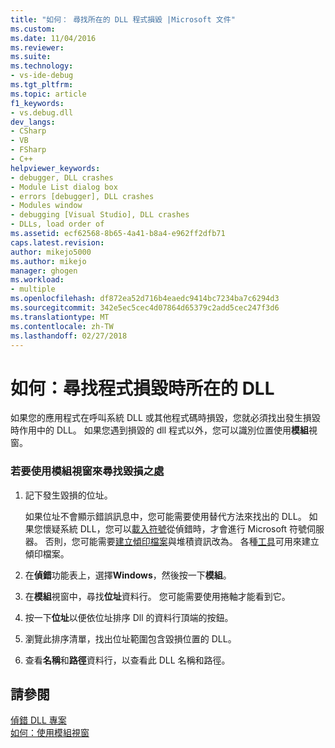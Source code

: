 ```yaml
---
title: "如何： 尋找所在的 DLL 程式損毀 |Microsoft 文件"
ms.custom: 
ms.date: 11/04/2016
ms.reviewer: 
ms.suite: 
ms.technology:
- vs-ide-debug
ms.tgt_pltfrm: 
ms.topic: article
f1_keywords:
- vs.debug.dll
dev_langs:
- CSharp
- VB
- FSharp
- C++
helpviewer_keywords:
- debugger, DLL crashes
- Module List dialog box
- errors [debugger], DLL crashes
- Modules window
- debugging [Visual Studio], DLL crashes
- DLLs, load order of
ms.assetid: ecf62568-8b65-4a41-b8a4-e962ff2dfb71
caps.latest.revision: 
author: mikejo5000
ms.author: mikejo
manager: ghogen
ms.workload:
- multiple
ms.openlocfilehash: df872ea52d716b4eaedc9414bc7234ba7c6294d3
ms.sourcegitcommit: 342e5ec5cec4d07864d65379c2add5cec247f3d6
ms.translationtype: MT
ms.contentlocale: zh-TW
ms.lasthandoff: 02/27/2018
---
```

# <a name="how-to-find-which-dll-your-program-crashed-in"></a>如何：尋找程式損毀時所在的 DLL
  
 如果您的應用程式在呼叫系統 DLL 或其他程式碼時損毀，您就必須找出發生損毀時作用中的 DLL。 如果您遇到損毀的 dll 程式以外，您可以識別位置使用**模組**視窗。  
  
### <a name="to-find-where-a-crash-occurred-using-the-modules-window"></a>若要使用模組視窗來尋找毀損之處  
  
1.  記下發生毀損的位址。

    如果位址不會顯示錯誤訊息中，您可能需要使用替代方法來找出的 DLL。 如果您懷疑系統 DLL，您可以[載入符號](../debugger/specify-symbol-dot-pdb-and-source-files-in-the-visual-studio-debugger.md)從偵錯時，才會進行 Microsoft 符號伺服器。 否則，您可能需要[建立傾印檔案](../debugger/using-dump-files.md)與堆積資訊改為。 各種[工具](https://blogs.msdn.microsoft.com/andrehal/2009/12/31/what-is-a-dump-and-how-do-i-create-one/)可用來建立傾印檔案。
  
2.  在**偵錯**功能表上，選擇**Windows**，然後按一下**模組**。  
  
3.  在**模組**視窗中，尋找**位址**資料行。 您可能需要使用捲軸才能看到它。  
  
4.  按一下**位址**以便依位址排序 Dll 的資料行頂端的按鈕。  
  
5.  瀏覽此排序清單，找出位址範圍包含毀損位置的 DLL。  
  
6.  查看**名稱**和**路徑**資料行，以查看此 DLL 名稱和路徑。  
  
## <a name="see-also"></a>請參閱  
 [偵錯 DLL 專案](../debugger/debugging-dll-projects.md)   
 [如何：使用模組視窗](../debugger/how-to-use-the-modules-window.md)